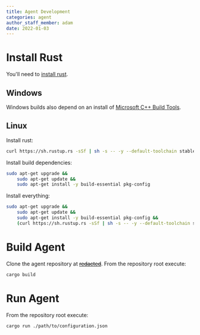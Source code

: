 ```yaml
---
title: Agent Development
categories: agent
author_staff_member: adam
date: 2022-01-03
---
```


# Install Rust

You'll need to [install rust](https://www.rust-lang.org/tools/install).
## Windows
Windows builds also depend on an install of [Microsoft C++ Build Tools](https://visualstudio.microsoft.com/visual-cpp-build-tools/).
## Linux
Install rust:
```sh
curl https://sh.rustup.rs -sSf | sh -s -- -y --default-toolchain stable
```

Install build dependencies:
```sh
sudo apt-get upgrade &&
	sudo apt-get update && 
	sudo apt-get install -y build-essential pkg-config
```

Install everything:
```sh
sudo apt-get upgrade &&
	sudo apt-get update && 
	sudo apt-get install -y build-essential pkg-config &&
	(curl https://sh.rustup.rs -sSf | sh -s -- -y --default-toolchain stable)
```

# Build Agent
Clone the agent repository at ~~[redacted]()~~.
From the repository root execute:
```sh
cargo build
```

# Run Agent
From the repository root execute:
```sh
cargo run ./path/to/configuration.json
```